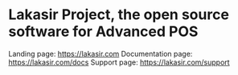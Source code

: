 # Lakasir Project, the open source software for Advanced POS

Landing page: https://lakasir.com
Documentation page: https://lakasir.com/docs
Support page: https://lakasir.com/support
